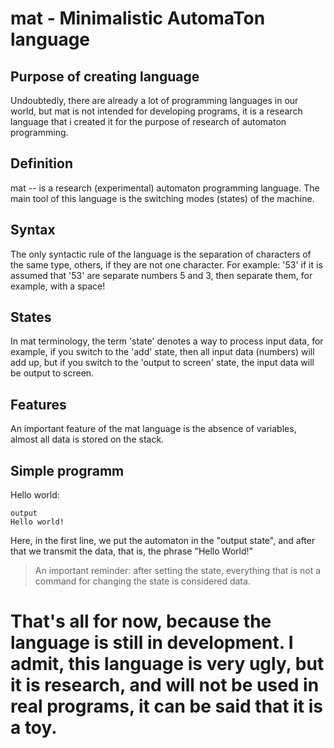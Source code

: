 # mat - Minimalistic AutomaTon language
## Purpose of creating language
Undoubtedly, there are already a lot of programming languages in our world, but mat is not intended for developing programs, it is a research language that i created it for the purpose of research of automaton programming.

## Definition
mat -- is a research (experimental) automaton programming language. The main tool of this language is the switching modes (states) of the machine.

## Syntax
The only syntactic rule of the language is the separation of characters of the same type, others, if they are not one character. For example: '53' if it is assumed that '53' are separate numbers 5 and 3, then separate them, for example, with a space!

## States
In mat terminology, the term 'state' denotes a way to process input data, for example, if you switch to the 'add' state, then all input data (numbers) will add up, but if you switch to the 'output to screen' state, the input data will be output to screen.

## Features
An important feature of the mat language is the absence of variables, almost all data is stored on the stack.

## Simple programm
Hello world:
```
output 
Hello world!
```
Here, in the first line, we put the automaton in the "output state", and after that we transmit the data, that is, the phrase "Hello World!"

> An important reminder: after setting the state, everything that is not a command for changing the state is considered data.

# That's all for now, because the language is still in development. I admit, this language is very ugly, but it is research, and will not be used in real programs, it can be said that it is a toy.
